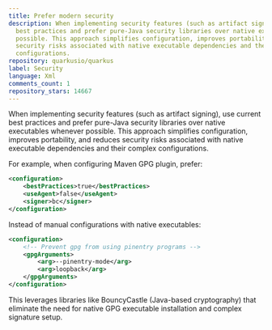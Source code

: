 ```yaml
---
title: Prefer modern security
description: When implementing security features (such as artifact signing), use current
  best practices and prefer pure-Java security libraries over native executables whenever
  possible. This approach simplifies configuration, improves portability, and reduces
  security risks associated with native executable dependencies and their complex
  configurations.
repository: quarkusio/quarkus
label: Security
language: Xml
comments_count: 1
repository_stars: 14667
---
```


When implementing security features (such as artifact signing), use current best practices and prefer pure-Java security libraries over native executables whenever possible. This approach simplifies configuration, improves portability, and reduces security risks associated with native executable dependencies and their complex configurations.

For example, when configuring Maven GPG plugin, prefer:
```xml
<configuration>
    <bestPractices>true</bestPractices>
    <useAgent>false</useAgent>
    <signer>bc</signer>
</configuration>
```

Instead of manual configurations with native executables:
```xml
<configuration>
    <!-- Prevent gpg from using pinentry programs -->
    <gpgArguments>
        <arg>--pinentry-mode</arg>
        <arg>loopback</arg>
    </gpgArguments>
</configuration>
```

This leverages libraries like BouncyCastle (Java-based cryptography) that eliminate the need for native GPG executable installation and complex signature setup.